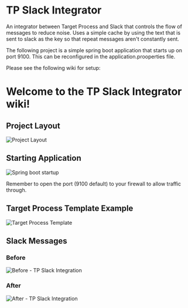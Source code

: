 # TP Slack Integrator
An integrator between Target Process and Slack that controls the flow of messages to reduce noise.  Uses a simple cache by using the text that is sent to slack as the key so that repeat messages aren't constantly sent.

The following project is a simple spring boot application that starts up on port 9100.  This can be reconfigured in the application.prooperties file.

Please see the following wiki for setup:

# Welcome to the TP Slack Integrator wiki!

## Project Layout
![Project Layout](http://content.screencast.com/users/AlexeiBlue/folders/Jing/media/76c3bc56-d18a-4c92-8ad0-e0741de4d93e/00000198.png)

## Starting Application
![Spring boot startup](http://content.screencast.com/users/AlexeiBlue/folders/Jing/media/e4597142-929a-4673-a336-545ef4e5e0f8/00000199.png)

Remember to open the port (9100 default) to your firewall to allow traffic through.

## Target Process Template Example
![Target Process Template](http://content.screencast.com/users/AlexeiBlue/folders/Jing/media/9742cf89-819e-40eb-a5e1-e0d29fcdea93/00000201.png)

## Slack Messages
### Before
![Before - TP Slack Integration](http://content.screencast.com/users/AlexeiBlue/folders/Jing/media/d406d3d8-2822-49e6-acdd-1b56d23bb33c/2016-01-29_1442.png)
### After
![After - TP Slack Integration](http://content.screencast.com/users/AlexeiBlue/folders/Jing/media/b11d0248-f777-44f8-8b90-ed5b22404a22/2016-01-29_1449.png)
